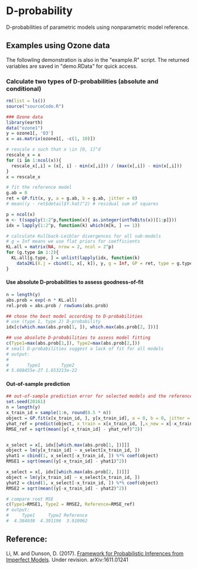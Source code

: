 # D-probability
D-probabilities of parametric models using nonparametric model reference. 



## Examples using Ozone data  

The followling demonstration is also in the "example.R" script. The returned variables are saved in "demo.RData" for quick access. 

### Calculate two types of D-probabilities (absolute and conditional)

```R
rm(list = ls())
source("sourceCode.R")

### Ozone data
library(earth)
data("ozone1")
y = ozone1[, 'O3']
x = as.matrix(ozone1[, -c(1, 10)]) 

# rescale x such that x \in [0, 1]^d 
rescale_x = x
for (i in 1:ncol(x)){
  rescale_x[,i] = (x[, i] - min(x[,i])) / (max(x[,i]) - min(x[,i]))
}
x = rescale_x

# fit the reference model 
g.ab = 0 
ret = GP.fit(x, y, a = g.ab, b = g.ab, jitter = 0)
# mean((y - ret$detail$Y.hat)^2) # residual sum of squares 

p = ncol(x)
m <- t(sapply(1:2^p,function(x){ as.integer(intToBits(x))[1:p]}))
idx = lapply(1:2^p, function(k) which(m[k, ] == 1))

# calculate Kullback-Leibler divergences for all sub-models 
# g = Inf means we use flat priors for coefficients
KL.all = matrix(NA, nrow = 2, ncol = 2^p) 
for (g.type in 1:2){
  KL.all[g.type, ] = unlist(lapply(idx, function(k)
    data2KL(X.j = cbind(1, x[, k]), y, g = Inf, GP = ret, type = g.type, a = g.ab, b = g.ab)))
}
```

#### Use absolute D-probabilities to assess goodness-of-fit 

```R
n = length(y)
abs.prob = exp(-n * KL.all)
rel.prob = abs.prob / rowSums(abs.prob)

## chose the best model according to D-probabilities 
# use (type 1, type 2) D-probability 
idx[c(which.max(abs.prob[1, ]), which.max(abs.prob[2, ]))]

## use absolute D-probabilities to assess model fitting 
c(Type1=max(abs.prob[1,]), Type2=max(abs.prob[2,]))
# small D-probabilities suggest a lack of fit for all models 
# output: 
#                                   
#       Type1        Type2 
# 5.608455e-27 1.653213e-22                                                                      
```

#### Out-of-sample prediction 

```R
## out-of-sample prediction error for selected models and the reference model 
set.seed(20161)
n = length(y)
x_train_id = sample(1:n, round(0.5 * n))
object = GP.fit(x[x_train_id, ], y[x_train_id], a = 0, b = 0, jitter = 0)
yhat_ref = predict(object, x_train = x[x_train_id, ],x_new = x[-x_train_id, ])
RMSE_ref = sqrt(mean((y[-x_train_id] - yhat_ref)^2))


x_select = x[, idx[[which.max(abs.prob[1, ])]]]
object = lm(y[x_train_id] ~ x_select[x_train_id, ])
yhat1 = cbind(1, x_select[-x_train_id, ]) %*% coef(object)
RMSE1 = sqrt(mean((y[-x_train_id] - yhat1)^2))

x_select = x[, idx[[which.max(abs.prob[2, ])]]]
object = lm(y[x_train_id] ~ x_select[x_train_id, ])
yhat2 = cbind(1, x_select[-x_train_id, ]) %*% coef(object)
RMSE2 = sqrt(mean((y[-x_train_id] - yhat2)^2))

# compare root MSE
c(Type1=RMSE1, Type2 = RMSE2, Reference=RMSE_ref)
# output: 
#     Type1     Type2 Reference 
#  4.384930  4.391196  3.910962 
```



## Reference: 

Li, M. and Dunson, D. (2017). [Framework for Probabilistic Inferences from Imperfect Models](https://arxiv.org/abs/1611.01241v2). Under revision. arXiv:1611.01241

